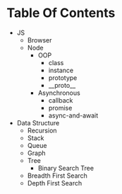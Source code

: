 # Table Of Contents

- JS
  - Browser
  - Node
    - OOP
      - class
      - instance
      - prototype
      - \_\_proto__
    - Asynchronous
      - callback
      - promise
      - async-and-await
- Data Structure
  - Recursion
  - Stack
  - Queue
  - Graph
  - Tree
    - Binary Search Tree
  - Breadth First Search
  - Depth First Search